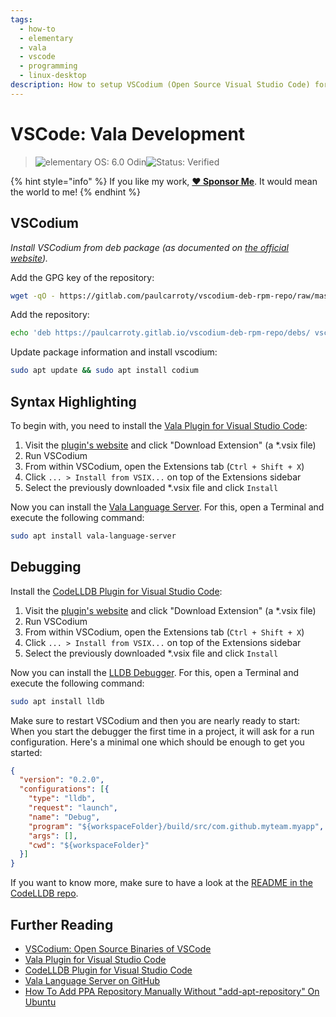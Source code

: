 ```yaml
---
tags:
  - how-to
  - elementary
  - vala
  - vscode
  - programming
  - linux-desktop
description: How to setup VSCodium (Open Source Visual Studio Code) for Vala development.
---
```


# VSCode: Vala Development

> <img src="https://img.shields.io/badge/elementary%C2%A0OS-6.0%20Odin-007aff" alt="elementary OS: 6.0 Odin" data-size="original"><img src="https://img.shields.io/badge/status-verified-58c633" alt="Status: Verified" data-size="original">

{% hint style="info" %}
If you like my work, [**❤️ Sponsor Me**](https://github.com/sponsors/marbetschar). It would mean the world to me!
{% endhint %}

## VSCodium

_Install VSCodium from deb package (as documented on_ [_the official website_](https://vscodium.com/#install)_)._

Add the GPG key of the repository:

```bash
wget -qO - https://gitlab.com/paulcarroty/vscodium-deb-rpm-repo/raw/master/pub.gpg | gpg --dearmor | sudo dd of=/etc/apt/trusted.gpg.d/vscodium.gpg
```

Add the repository:

```bash
echo 'deb https://paulcarroty.gitlab.io/vscodium-deb-rpm-repo/debs/ vscodium main' | sudo tee --append /etc/apt/sources.list.d/vscodium.list
```

Update package information and install vscodium:

```bash
sudo apt update && sudo apt install codium
```

## Syntax Highlighting

To begin with, you need to install the [Vala Plugin for Visual Studio Code](https://marketplace.visualstudio.com/items?itemName=prince781.vala):

1. Visit the [plugin's website](https://marketplace.visualstudio.com/items?itemName=prince781.vala) and click "Download Extension" (a \*.vsix file)
2. Run VSCodium
3. From within VSCodium, open the Extensions tab (`Ctrl + Shift + X`)
4. Click `... > Install from VSIX...` on top of the Extensions sidebar
5. Select the previously downloaded \*.vsix file and click `Install`

Now you can install the [Vala Language Server](https://github.com/benwaffle/vala-language-server). For this, open a Terminal and execute the following command:

```bash
sudo apt install vala-language-server
```

## Debugging

Install the [CodeLLDB Plugin for Visual Studio Code](https://marketplace.visualstudio.com/items?itemName=vadimcn.vscode-lldb):

1. Visit the [plugin's website](https://marketplace.visualstudio.com/items?itemName=vadimcn.vscode-lldb) and click "Download Extension" (a \*.vsix file)
2. Run VSCodium
3. From within VSCodium, open the Extensions tab (`Ctrl + Shift + X`)
4. Click `... > Install from VSIX...` on top of the Extensions sidebar
5. Select the previously downloaded \*.vsix file and click `Install`

Now you can install the [LLDB Debugger](https://lldb.llvm.org/). For this, open a Terminal and execute the following command:

```bash
sudo apt install lldb
```

Make sure to restart VSCodium and then you are nearly ready to start: When you start the debugger the first time in a project, it will ask for a run configuration. Here's a minimal one which should be enough to get you started:

```json
{
  "version": "0.2.0",
  "configurations": [{
    "type": "lldb",
    "request": "launch",
    "name": "Debug",
    "program": "${workspaceFolder}/build/src/com.github.myteam.myapp",
    "args": [],
    "cwd": "${workspaceFolder}"
  }]
}
```

If you want to know more, make sure to have a look at the [README in the CodeLLDB repo](https://github.com/vadimcn/vscode-lldb).

## Further Reading

* [VSCodium: Open Source Binaries of VSCode](https://vscodium.com/)
* [Vala Plugin for Visual Studio Code](https://github.com/prince781/vala-vscode)
* [CodeLLDB Plugin for Visual Studio Code](https://github.com/vadimcn/vscode-lldb)
* [Vala Language Server on GitHub](https://github.com/benwaffle/vala-language-server)
* [How To Add PPA Repository Manually Without "add-apt-repository" On Ubuntu](https://blog.zackad.dev/en/2017/08/17/add-ppa-simple-way.html)
